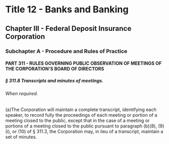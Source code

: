
# Title 12 - Banks and Banking
## Chapter III - Federal Deposit Insurance Corporation
### Subchapter A - Procedure and Rules of Practice
#### PART 311 - RULES GOVERNING PUBLIC OBSERVATION OF MEETINGS OF THE CORPORATION'S BOARD OF DIRECTORS
##### § 311.8 Transcripts and minutes of meetings.
###### When required.

(a)The Corporation will maintain a complete transcript, identifying each speaker, to record fully the proceedings of each meeting or portion of a meeting closed to the public, except that in the case of a meeting or portions of a meeting closed to the public pursuant to paragraph (b)(8), (9)(i), or (10) of § 311.3, the Corporation may, in lieu of a transcript, maintain a set of minutes.
